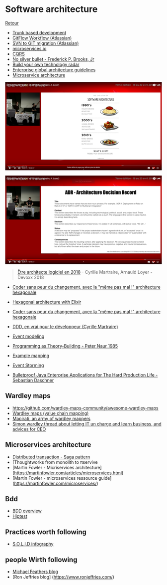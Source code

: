 # Software architecture

[Retour](README.md)

* [Trunk based development](https://trunkbaseddevelopment.com/)
* [GitFlow Workflow (Atlassian)](https://www.atlassian.com/git/tutorials/comparing-workflows/gitflow-workflow)
* [SVN to GIT migration (Atlassian)](https://www.atlassian.com/git/tutorials/svn-to-git-prepping-your-team-migration)
* [microservices.io](https://microservices.io/)
* [CQRS](https://youtu.be/EkEz3pcLdgY)
* [No silver bullet - Frederick P. Brooks, Jr](http://worrydream.com/refs/Brooks-NoSilverBullet.pdf)
* [Build your own technology radar](https://github.com/thoughtworks/build-your-own-radar)
* [Enterprise global architecture guidelines](https://youtu.be/1igv2rHGKfo?t=8283)
* [Microservice architecture](https://youtu.be/1igv2rHGKfo?t=7614)

![Evolution of software architecture](evolution_of_software_architecture.png)

![ADR - architecture decision records](adr_architecture_decision_records.png)
> [Être architecte logiciel en 2018](https://www.youtube.com/watch?v=1igv2rHGKfo) - Cyrille Martraire, Arnauld Loyer - Devoxx 2018

* [Coder sans peur du changement, avec la "même pas mal !" architecture hexagonale](https://www.youtube.com/watch?v=wZ7cxcU4iPE&t=25s)
* [Hexagonal architecture with Elixir](https://fr.slideshare.net/mobile/nicolascarlo1/hexagonal-architecture-elixir)
* [Coder sans peur du changement, avec la "même pas mal !" architecture hexagonale](https://www.youtube.com/watch?v=wZ7cxcU4iPE&t=25s)
* [DDD, en vrai pour le développeur (Cyrille Martraire)](https://www.youtube.com/watch?v=h3DLKrvp5V8)
* [Event modeling](https://eventmodeling.org/)
* [Programming as Theory-Building - Peter Naur 1985](http://pages.cs.wisc.edu/~remzi/Naur.pdf)

* [Example mapping](https://cucumber.io/blog/example-mapping-introduction/)
* [Event Storming](https://www.eventstorming.com/)

* [Bulletproof Java Enterprise Applications for The Hard Production Life - Sebastian Daschner](https://www.youtube.com/watch?v=OsZfhKiePWM)


## Wardley maps


* https://github.com/wardley-maps-community/awesome-wardley-maps
* [Wardley maps (value chain mapping)](https://learnwardleymapping.com/)
* [Mapirati, an army of wardley mappers](https://www.mapirati.com/)
* [Simon wardley thread about letting IT un charge and learn business, and advices for CEO](https://mobile.twitter.com/swardley/status/1172413586192269312)


## Microservices architecture

* [Distributed transaction - Saga pattern](https://microservices.io/patterns/data/saga.html)
* [Thoughtworks from monolith to πservive
* [Martin Fowler - Micriservices architecture] (https://martinfowler.com/articles/microservices.html)
* [Martin Fowler - microservices ressource guide] (https://martinfowler.com/microservices/)

## Bdd

* [BDD overview](https://cucumber.io/docs/bdd/overview/)
* [Hiptest](https://hiptest.com/)

## Practices worth following

* [S.O.L.I.D infography](https://gearsoftesting.org/testable-architecture.html)


## people Wirth following

* [Michael Feathers blog]( https://michaelfeathers.silvrback.com/   )
* [Ron Jeffries blog] (https://www.ronjeffries.com/)
